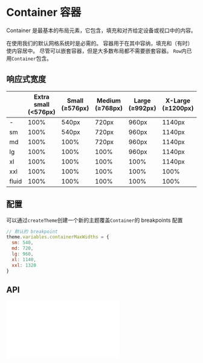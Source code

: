 # Container 容器

Container 是最基本的布局元素，它包含，填充和对齐给定设备或视口中的内容。

在使用我们的默认网格系统时是必需的。 容器用于在其中容纳，填充和（有时）使内容居中。 尽管可以嵌套容器，但是大多数布局都不需要嵌套容器。 `Row`内已用`Container`包含。

## 响应式宽度

|  | Extra small (<576px) | Small (≥576px) | Medium (≥768px) | Large (≥992px) | X-Large (≥1200px) | XX-Large (≥1400px)
| --- | --- | --- | --- | --- | --- | ---
| \- 	| 100%	| 540px | 720px | 960px	| 1140px | 1320px
| sm	| 100%	| 540px | 720px	| 960px	| 1140px | 1320px
| md	| 100%	| 100%	| 720px | 960px	| 1140px | 1320px
| lg	| 100%	| 100%	| 100% | 960px | 1140px | 1320px
| xl	| 100%	| 100%	| 100% | 100%	| 1140px | 1320px
| xxl	| 100%	| 100%	| 100% | 100%	| 100%| 1320px
| fluid	| 100% | 100% |	100% | 100%	|100% |	100%


## 配置

可以通过`createTheme`创建一个新的主题覆盖`Container`的 breakpoints 配置

```js | pure
// 默认的 breakpoint
theme.variables.containerMaxWidths = {
  sm: 540,
  md: 720,
  lg: 960,
  xl: 1140,
  xxl: 1320
}
```

## API

<embed src="../../packages/wonder-ui/src/Container/index.md"></embed>
